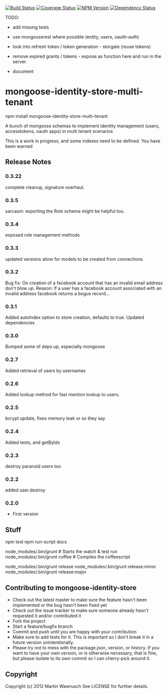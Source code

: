 [![Build Status](https://travis-ci.org/codedoctor/mongoose-identity-store-multi-tenant.svg?branch=master)](https://travis-ci.org/codedoctor/mongoose-identity-store-multi-tenant)
[![Coverage Status](https://img.shields.io/coveralls/codedoctor/mongoose-identity-store-multi-tenant.svg)](https://coveralls.io/r/codedoctor/mongoose-identity-store-multi-tenant)
[![NPM Version](http://img.shields.io/npm/v/mongoose-identity-store-multi-tenant.svg)](https://www.npmjs.org/package/mongoose-identity-store-multi-tenant)
[![Dependency Status](https://gemnasium.com/codedoctor/mongoose-identity-store-multi-tenant.svg)](https://gemnasium.com/codedoctor/mongoose-identity-store-multi-tenant)


TODO:

* add missing tests

* use mongooserest where possible (entity, users, oauth-auth)
* look into refresh token / token generation - storgate (reuse tokens)
* remove expired grants / tokens - expose as function here and run in the server.
* document

mongoose-identity-store-multi-tenant
===========================

npm install mongoose-identity-store-multi-tenant

A bunch of mongoose schemas to implement identity management (users, accesstokens, oauth apps) in multi tenant scenarios

This is a work in progress, and some indexes need to be defined. You have been warned

## Release Notes
### 0.3.22
complete cleanup, signature overhaul.

### 0.3.5
sarcasm: exporting the Role schema might be helpful too.

### 0.3.4
exposed role management methods

### 0.3.3
updated versions
allow for models to be created from connections

### 0.3.2
Bug fix: On creation of a facebook account that has an invalid email address don't blow up.
Reason: If a user has a facebook account associated with an invalid address facebook returns a bogus record...

### 0.3.1
Added autoIndex option to store creation, defaults to true. Updated dependencies

### 0.3.0
Bumped some of deps up, especially mongoose

### 0.2.7
Added retrieval of users by usernames

### 0.2.6
Added lookup method for fast mention lookup to users.

### 0.2.5
bcrypt update, fixes memory leak or so they say

### 0.2.4
Added tests, and getByIds

### 0.2.3
destroy paranoid users too

### 0.2.2
added user.destroy

### 0.2.0
* First version

## Stuff

npm test
npm run-script docs

node_modules/.bin/grunt                   # Starts the watch & test run
node_modules/.bin/grunt coffee            # Compiles the coffeescript

node_modules/.bin/grunt release
node_modules/.bin/grunt release:minor
node_modules/.bin/grunt release:major



## Contributing to mongoose-identity-store
 
* Check out the latest master to make sure the feature hasn't been implemented or the bug hasn't been fixed yet
* Check out the issue tracker to make sure someone already hasn't requested it and/or contributed it
* Fork the project
* Start a feature/bugfix branch
* Commit and push until you are happy with your contribution
* Make sure to add tests for it. This is important so I don't break it in a future version unintentionally.
* Please try not to mess with the package.json, version, or history. If you want to have your own version, or is otherwise necessary, that is fine, but please isolate to its own commit so I can cherry-pick around it.

## Copyright

Copyright (c) 2012 Martin Wawrusch See LICENSE for
further details.


